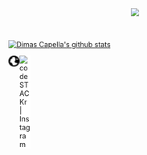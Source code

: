 <div align='center'>
  <img src="https://i.pinimg.com/originals/68/a5/80/68a5805ee62de226ae2fa7dd16b52353.gif">
</div>

&nbsp;

[![Dimas Capella's github stats](https://github-readme-stats.vercel.app/api?username=dimascapella&count_private=true&include_all_commits=true&theme=radical)](https://google.com)

[<img align="left" alt="codeSTACKr.com" style="background-color: #fff" width="22px" src="https://raw.githubusercontent.com/iconic/open-iconic/master/svg/globe.svg" />][website]
[<img align="left" alt="codeSTACKr | Instagram" width="22px" style="background-color: #fff" src="https://cdn.jsdelivr.net/npm/simple-icons@v3/icons/instagram.svg" />][instagram]
<br />
<!-- This section you create this variables that are used above -->
[website]: https://dimascapella.github.io/personal-website/
[instagram]: https://www.instagram.com/dimascapella/
